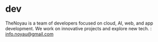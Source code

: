 # dev
TheNoyau is a team of developers focused on cloud, AI, web, and app development. We work on innovative projects and explore new tech. : info.noyau@gmail.com
